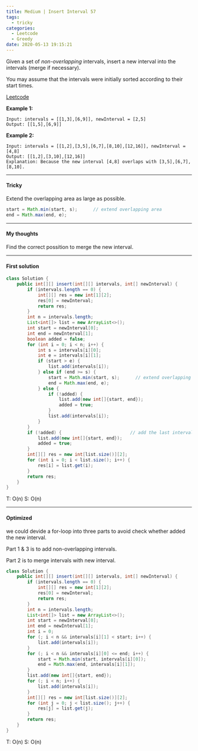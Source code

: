 ```yaml
---
title: Medium | Insert Interval 57
tags:
  - tricky
categories:
  - Leetcode
  - Greedy
date: 2020-05-13 19:15:21
---
```


Given a set of *non-overlapping* intervals, insert a new interval into the intervals (merge if necessary).

You may assume that the intervals were initially sorted according to their start times.

[Leetcode](https://leetcode.com/problems/insert-interval/)

<!--more-->

**Example 1:**

```
Input: intervals = [[1,3],[6,9]], newInterval = [2,5]
Output: [[1,5],[6,9]]
```

**Example 2:**

```
Input: intervals = [[1,2],[3,5],[6,7],[8,10],[12,16]], newInterval = [4,8]
Output: [[1,2],[3,10],[12,16]]
Explanation: Because the new interval [4,8] overlaps with [3,5],[6,7],[8,10].
```

---

#### Tricky 

Extend the overlapping area as large as possible.

```java
start = Math.min(start, s);      // extend overlapping area
end = Math.max(end, e);
```

---

#### My thoughts 

Find the correct possition to merge the new interval.

---

#### First solution 

```java
class Solution {
    public int[][] insert(int[][] intervals, int[] newInterval) {
        if (intervals.length == 0) {
            int[][] res = new int[1][2];
            res[0] = newInterval;
            return res;
        }
        int n = intervals.length;
        List<int[]> list = new ArrayList<>();
        int start = newInterval[0];
        int end = newInterval[1];
        boolean added = false;
        for (int i = 0; i < n; i++) {
            int s = intervals[i][0];
            int e = intervals[i][1];
            if (start > e) {
                list.add(intervals[i]);
            } else if (end >= s) {
                start = Math.min(start, s);      // extend overlapping area
                end = Math.max(end, e);
            } else {
                if (!added) {
                    list.add(new int[]{start, end});
                    added = true;
                }
                list.add(intervals[i]);
            }
        }
        if (!added) {                          // add the last interval.
            list.add(new int[]{start, end});
            added = true;
        }
        int[][] res = new int[list.size()][2];
        for (int i = 0; i < list.size(); i++) {
            res[i] = list.get(i);
        }
        return res;
    }
}
```

T: O(n)		S: O(n)

---

#### Optimized

we could devide a for-loop into three parts to avoid check whether added the new interval.

Part 1 & 3 is to add non-overlapping intervals.

Part 2 is to merge intervals with new interval.

```java
class Solution {
    public int[][] insert(int[][] intervals, int[] newInterval) {
        if (intervals.length == 0) {
            int[][] res = new int[1][2];
            res[0] = newInterval;
            return res;
        }
        int n = intervals.length;
        List<int[]> list = new ArrayList<>();
        int start = newInterval[0];
        int end = newInterval[1];
        int i = 0;
        for (; i < n && intervals[i][1] < start; i++) {
            list.add(intervals[i]);
        }
        for (; i < n && intervals[i][0] <= end; i++) {
            start = Math.min(start, intervals[i][0]);
            end = Math.max(end, intervals[i][1]);
        }
        list.add(new int[]{start, end});
        for (; i < n; i++) {
            list.add(intervals[i]);
        }
        int[][] res = new int[list.size()][2];
        for (int j = 0; j < list.size(); j++) {
            res[j] = list.get(j);
        }
        return res;
    }
}
```

T: O(n)		S: O(n)